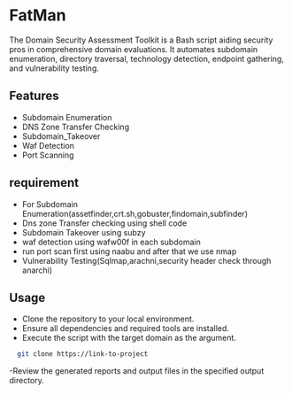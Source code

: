 # FatMan
The Domain Security Assessment Toolkit is a Bash script aiding security pros in comprehensive domain evaluations. It automates subdomain enumeration, directory traversal, technology detection, endpoint gathering, and vulnerability testing.

## Features
- Subdomain Enumeration
- DNS Zone Transfer Checking
- Subdomain_Takeover
- Waf Detection
- Port Scanning
## requirement
- For Subdomain Enumeration(assetfinder,crt.sh,gobuster,findomain,subfinder)
- Dns zone Transfer checking using shell code
- Subdomain Takeover using subzy
- waf detection using wafw00f in each subdomain
- run port scan first using naabu and after that we use nmap
- Vulnerability Testing(Sqlmap,arachni,security header check through anarchi)
## Usage
- Clone the repository to your local environment.
- Ensure all dependencies and required tools are installed.
- Execute the script with the target domain as the argument.
```bash
  git clone https://link-to-project
```
-Review the generated reports and output files in the specified output directory.


